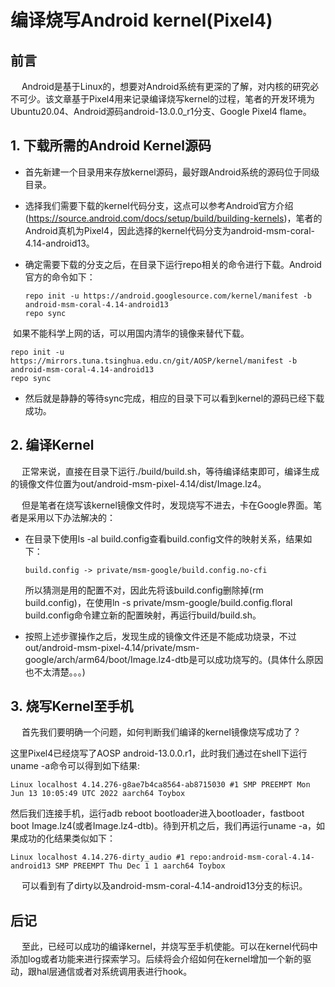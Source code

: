 # 编译烧写Android kernel(Pixel4)

## 前言

&emsp; Android是基于Linux的，想要对Android系统有更深的了解，对内核的研究必不可少。该文章基于Pixel4用来记录编译烧写kernel的过程，笔者的开发环境为Ubuntu20.04、Android源码android-13.0.0_r1分支、Google Pixel4 flame。

## 1. 下载所需的Android Kernel源码

* 首先新建一个目录用来存放kernel源码，最好跟Android系统的源码位于同级目录。

* 选择我们需要下载的kernel代码分支，这点可以参考Android官方介绍(https://source.android.com/docs/setup/build/building-kernels)，笔者的Android真机为Pixel4，因此选择的kernel代码分支为android-msm-coral-4.14-android13。

* 确定需要下载的分支之后，在目录下运行repo相关的命令进行下载。Android官方的命令如下：

  ```shell
  repo init -u https://android.googlesource.com/kernel/manifest -b android-msm-coral-4.14-android13
  repo sync
  ```

​       如果不能科学上网的话，可以用国内清华的镜像来替代下载。

  ```shell
  repo init -u https://mirrors.tuna.tsinghua.edu.cn/git/AOSP/kernel/manifest -b android-msm-coral-4.14-android13
  repo sync
  ```

* 然后就是静静的等待sync完成，相应的目录下可以看到kernel的源码已经下载成功。

## 2. 编译Kernel

&emsp; 正常来说，直接在目录下运行./build/build.sh，等待编译结束即可，编译生成的镜像文件位置为out/android-msm-pixel-4.14/dist/Image.lz4。

&emsp; 但是笔者在烧写该kernel镜像文件时，发现烧写不进去，卡在Google界面。笔者是采用以下办法解决的：

* 在目录下使用ls -al build.config查看build.config文件的映射关系，结果如下：

  ```
  build.config -> private/msm-google/build.config.no-cfi
  ```

  所以猜测是用的配置不对，因此先将该build.config删除掉(rm build.config)，在使用ln -s private/msm-google/build.config.floral build.config命令建立新的配置映射，再运行build/build.sh。

* 按照上述步骤操作之后，发现生成的镜像文件还是不能成功烧录，不过out/android-msm-pixel-4.14/private/msm-google/arch/arm64/boot/Image.lz4-dtb是可以成功烧写的。(具体什么原因也不太清楚。。。)

## 3. 烧写Kernel至手机

&emsp; 首先我们要明确一个问题，如何判断我们编译的kernel镜像烧写成功了？

这里Pixel4已经烧写了AOSP android-13.0.0.r1，此时我们通过在shell下运行uname -a命令可以得到如下结果:

```
Linux localhost 4.14.276-g8ae7b4ca8564-ab8715030 #1 SMP PREEMPT Mon Jun 13 10:05:49 UTC 2022 aarch64 Toybox
```

然后我们连接手机，运行adb reboot bootloader进入bootloader，fastboot boot Image.lz4(或者Image.lz4-dtb)。待到开机之后，我们再运行uname -a，如果成功的化结果类似如下：

```
Linux localhost 4.14.276-dirty_audio #1 repo:android-msm-coral-4.14-android13 SMP PREEMPT Thu Dec 1 1 aarch64 Toybox
```

&emsp; 可以看到有了dirty以及android-msm-coral-4.14-android13分支的标识。

## 后记

&emsp; 至此，已经可以成功的编译kernel，并烧写至手机使能。可以在kernel代码中添加log或者功能来进行探索学习。后续将会介绍如何在kernel增加一个新的驱动，跟hal层通信或者对系统调用表进行hook。

